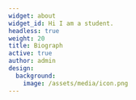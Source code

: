 ```yaml
---
widget: about
widget_id: Hi I am a student.
headless: true
weight: 20
title: Biograph
active: true
author: admin
design:
  background:
    image: /assets/media/icon.png
---
```


